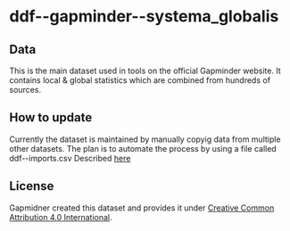 # ddf--gapminder--systema_globalis

## Data
This is the main dataset used in tools on the official Gapminder website. It contains local &amp; global statistics which are combined from hundreds of sources.

## How to update
Currently the dataset is maintained by manually copyig data from multiple other datasets.
The plan is to automate the process by using a file called ddf--imports.csv
Described [here](https://github.com/open-numbers/Data-Description-Format-DDF/wiki/Imports) 

## License
Gapmidner created this dataset and provides it under [Creative Common Attribution 4.0 International][CC].

[CC]: https://creativecommons.org/licenses/by/4.0/
